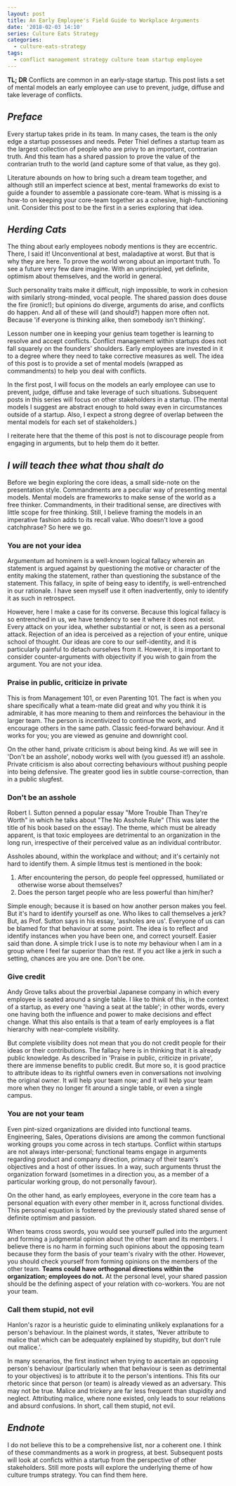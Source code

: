 ```yaml
---
layout: post
title: An Early Employee's Field Guide to Workplace Arguments
date: '2018-02-03 14:10'
series: Culture Eats Strategy
categories:
  - culture-eats-strategy
tags:
  - conflict management strategy culture team startup employee
---
```

**TL; DR**
Conflicts are common in an early-stage startup. This post lists a set of mental models an early employee can use to prevent, judge, diffuse and take leverage of conflicts.

<!--break-->
## _Preface_

Every startup takes pride in its team. In many cases, the team is the only edge a startup possesses and needs. Peter Thiel defines a startup team as the largest collection of people who are privy to an important, contrarian truth. And this team has a shared passion to prove the value of the contrarian truth to the world (and capture some of that value, as they go).

Literature abounds on how to bring such a dream team together, and although still an imperfect science at best, mental frameworks do exist to guide a founder to assemble a passionate core-team. What is missing is a how-to on keeping your core-team together as a cohesive, high-functioning unit. Consider this post to be the first in a series exploring that idea.

## _Herding Cats_
The thing about early employees nobody mentions is they are eccentric. There, I said it! Unconventional at best, maladaptive at worst. But that is why they are here. To prove the world wrong about an important truth. To see a future very few dare imagine. With an unprincipled, yet definite, optimism about themselves, and the world in general.

Such personality traits make it difficult, nigh impossible, to work in cohesion with similarly strong-minded, vocal people. The shared passion does douse the fire (ironic!); but opinions do diverge, arguments do arise, and conflicts do happen. And all of these will (and should?) happen more often not. Because 'if everyone is thinking alike, then somebody isn't thinking'.

Lesson number one in keeping your genius team together is learning to resolve and accept conflicts. Conflict management within startups does not fall squarely on the founders' shoulders. Early employees are invested in it to a degree where they need to take corrective measures as well. The idea of this post is to provide a set of mental models (wrapped as commandments) to help you deal with conflicts.

In the first post, I will focus on the models an early employee can use to prevent, judge, diffuse and take leverage of such situations. Subsequent posts in this series will focus on other stakeholders in a startup. (The mental models I suggest are abstract enough to hold sway even in circumstances outside of a startup. Also, I expect a strong degree of overlap between the mental models for each set of stakeholders.)

I reiterate here that the theme of this post is not to discourage people from engaging in arguments, but to help them do it better.

## _I will teach thee what thou shalt do_

Before we begin exploring the core ideas, a small side-note on the presentation style. Commandments are a peculiar way of presenting mental models. Mental models are frameworks to make sense of the world as a free thinker. Commandments, in their traditional sense, are directives with little scope for free thinking. Still, I believe framing the models in an imperative fashion adds to its recall value. Who doesn't love a good catchphrase? So here we go.

### **You are not your idea**
  Argumentum ad hominem is a well-known logical fallacy wherein an statement is argued against by questioning the motive or character of the entity making the statement, rather than questioning the substance of the statement. This fallacy, in spite of being easy to identify, is well-entrenched in our rationale. I have seen myself use it often inadvertently, only to identify it as such in retrospect.

  However, here I make a case for its converse. Because this logical fallacy is so entrenched in us, we have tendency to see it where it does not exist. Every attack on your idea, whether substantial or not, is seen as a personal attack. Rejection of an idea is perceived as a rejection of your entire, unique school of thought. Our ideas are core to our self-identity, and it is particularly painful to detach ourselves from it. However, it is important to consider counter-arguments with objectivity if you wish to gain from the argument. You are not your idea.

### **Praise in public, criticize in private**
  This is from Management 101, or even Parenting 101. The fact is when you share specifically what a team-mate did great and why you think it is admirable, it has more meaning to them and reinforces the behaviour in the larger team. The person is incentivized to continue the work, and encourage others in the same path. Classic feed-forward behaviour. And it works for you; you are viewed as genuine and downright cool.

  On the other hand, private criticism is about being kind. As we will see in 'Don't be an asshole', nobody works well with (you guessed it!) an asshole. Private criticism is also about correcting behaviours without pushing people into being defensive. The greater good lies in subtle course-correction, than in a public slugfest.

### **Don't be an asshole**
  Robert I. Sutton penned a popular essay "More Trouble Than They're Worth" in which he talks about "The No Asshole Rule" (This was later the title of his book based on the essay). The theme, which must be already apparent, is that toxic employees are detrimental to an organization in the long run, irrespective of their perceived value as an individual contributor.

  Assholes abound, within the workplace and without; and it's certainly not hard to identify them. A simple litmus test is mentioned in the book:
  1. After encountering the person, do people feel oppressed, humiliated or otherwise worse about themselves?
  2. Does the person target people who are less powerful than him/her?

  Simple enough; because it is based on how another person makes you feel. But it's hard to identify yourself as one. Who likes to call themselves a jerk? But, as Prof. Sutton says in his essay, 'assholes are us'. Everyone of us can be blamed for that behaviour at some point. The idea is to reflect and identify instances when you have been one, and correct yourself. Easier said than done. A simple trick I use is to note my behaviour when I am in a group where I feel far superior than the rest. If you act like a jerk in such a setting, chances are you are one. Don't be one.

### **Give credit**
  Andy Grove talks about the proverbial Japanese company in which every employee is seated around a single table. I like to think of this, in the context of a startup, as every one 'having a seat at the table'; in other words, every one having both the influence and power to make decisions and effect change. What this also entails is that a team of early employees is a flat hierarchy with near-complete visibility.

  But complete visibility does not mean that you do not credit people for their ideas or their contributions. The fallacy here is in thinking that it is already public knowledge. As described in 'Praise in public, criticize in private', there are immense benefits to public credit. But more so, it is good practice to attribute ideas to its rightful owners even in conversations not involving the original owner. It will help your team now; and it will help your team more when they no longer fit around a single table, or even a single campus.

### **You are not your team**
  Even pint-sized organizations are divided into functional teams. Engineering, Sales, Operations divisions are among the common functional working groups you come across in tech startups. Conflict within startups are not always inter-personal; functional teams engage in arguments regarding product and company direction, primacy of their team's objectives and a host of other issues. In a way, such arguments thrust the organization forward (sometimes in a direction you, as a member of a particular working group, do not personally favour).

  On the other hand, as early employees, everyone in the core team has a personal equation with every other member in it, across functional divides. This personal equation is fostered by the previously stated shared sense of definite optimism and passion. 
  
  When teams cross swords, you would see yourself pulled into the argument and forming a judgmental opinion about the other team and its members. I believe there is no harm in forming such opinions about the opposing team because they form the basis of your team's rivalry with the other. However, you should check yourself from forming opinions on the members of the other team. **Teams could have orthogonal directions within the organization; employees do not.** At the personal level, your shared passion should be the defining aspect of your relation with co-workers. You are not your team.

### **Call them stupid, not evil**
  Hanlon's razor is a heuristic guide to eliminating unlikely explanations for a person's behaviour. In the plainest words, it states, 'Never attribute to malice that which can be adequately explained by stupidity, but don't rule out malice.'.

  In many scenarios, the first instinct when trying to ascertain an opposing person's behaviour (particularly when that behaviour is seen as detrimental to your objectives) is to attribute it to the person's intentions. This fits our rhetoric since that person (or team) is already viewed as an adversary. This may not be true. Malice and trickery are far less frequent than stupidity and neglect. Attributing malice, where none existed, only leads to sour relations and absurd confusions. In short, call them stupid, not evil.


## _Endnote_
I do not believe this to be a comprehensive list, nor a coherent one. I think of these commandments as a work in progress, at best. Subsequent posts will look at conficts within a startup from the perspective of other stakeholders. Still more posts will explore the underlying theme of how culture trumps strategy. You can find them here.